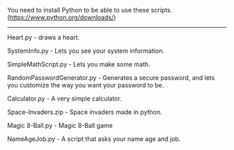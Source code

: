 You need to install Python to be able to use these scripts. (https://www.python.org/downloads/)
________________________________________________________________________________________________

Heart.py - draws a heart.

SystemInfo.py - Lets you see your system information.

SimpleMathScript.py - Lets you make some math.

RandomPasswordGenerator.py - Generates a secure password, and lets you customize the way you want your password to be.

Calculator.py - A very simple calculator.

Space-Invaders.zip - Space invaders made in python.

Magic 8-Ball.py - Magic 8-Ball game

NameAgeJob.py - A script that asks your name age and job.
